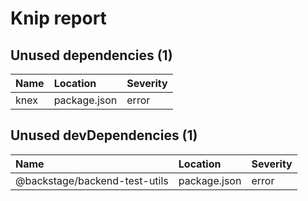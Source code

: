 # Knip report

## Unused dependencies (1)

| Name | Location     | Severity |
| :--- | :----------- | :------- |
| knex | package.json | error    |

## Unused devDependencies (1)

| Name                          | Location     | Severity |
| :---------------------------- | :----------- | :------- |
| @backstage/backend-test-utils | package.json | error    |

